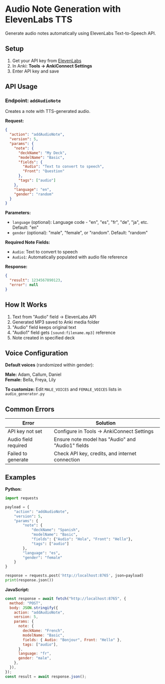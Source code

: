 # Audio Note Generation with ElevenLabs TTS

Generate audio notes automatically using ElevenLabs Text-to-Speech API.

## Setup

1. Get your API key from [ElevenLabs](https://elevenlabs.io)
2. In Anki: **Tools → AnkiConnect Settings**
3. Enter API key and save

## API Usage

### Endpoint: `addAudioNote`

Creates a note with TTS-generated audio.

**Request:**

```json
{
  "action": "addAudioNote",
  "version": 5,
  "params": {
    "note": {
      "deckName": "My Deck",
      "modelName": "Basic",
      "fields": {
        "Audio": "Text to convert to speech",
        "Front": "Question"
      },
      "tags": ["audio"]
    },
    "language": "en",
    "gender": "random"
  }
}
```

**Parameters:**

- `language` (optional): Language code - "en", "es", "fr", "de", "ja", etc. Default: "en"
- `gender` (optional): "male", "female", or "random". Default: "random"

**Required Note Fields:**

- `Audio`: Text to convert to speech
- `Audio1`: Automatically populated with audio file reference

**Response:**

```json
{
  "result": 1234567890123,
  "error": null
}
```

## How It Works

1. Text from "Audio" field → ElevenLabs API
2. Generated MP3 saved to Anki media folder
3. "Audio" field keeps original text
4. "Audio1" field gets `[sound:filename.mp3]` reference
5. Note created in specified deck

## Voice Configuration

**Default voices** (randomized within gender):

**Male:** Adam, Callum, Daniel  
**Female:** Bella, Freya, Lily

**To customize:** Edit `MALE_VOICES` and `FEMALE_VOICES` lists in `audio_generator.py`

## Common Errors

| Error                | Solution                                          |
| -------------------- | ------------------------------------------------- |
| API key not set      | Configure in Tools → AnkiConnect Settings         |
| Audio field required | Ensure note model has "Audio" and "Audio1" fields |
| Failed to generate   | Check API key, credits, and internet connection   |

## Examples

**Python:**

```python
import requests

payload = {
    "action": "addAudioNote",
    "version": 5,
    "params": {
        "note": {
            "deckName": "Spanish",
            "modelName": "Basic",
            "fields": {"Audio": "Hola", "Front": "Hello"},
            "tags": ["audio"]
        },
        "language": "es",
        "gender": "female"
    }
}

response = requests.post('http://localhost:8765', json=payload)
print(response.json())
```

**JavaScript:**

```javascript
const response = await fetch("http://localhost:8765", {
  method: "POST",
  body: JSON.stringify({
    action: "addAudioNote",
    version: 5,
    params: {
      note: {
        deckName: "French",
        modelName: "Basic",
        fields: { Audio: "Bonjour", Front: "Hello" },
        tags: ["audio"],
      },
      language: "fr",
      gender: "male",
    },
  }),
});
const result = await response.json();
```
